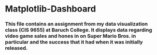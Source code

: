 # Matplotlib-Dashboard
### This file contains an assignment from my data visualization class (CIS 9655) at Baruch College. It displays data regarding video game sales and hones in on Super Mario Bros. in particular and the success that it had when it was initially released.
